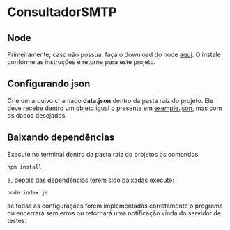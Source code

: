 
# ConsultadorSMTP
## Node
Primeiramente, caso não possua, faça o download do node [aqui](https://nodejs.org/en/download).
O instale conforme as instruções e retorne para este projeto.

## Configurando json
Crie um arquivo chamado **data.json** dentro da pasta raiz do projeto. Ele deve recebe dentro um objeto igual o presente em [exemple.json](exemple.json), mas com os dados desejados.

## Baixando dependências
Execute no terminal dentro da pasta raiz do projetos os comandos:

```
npm install
```
e, depois das dependências terem sido baixadas execute:
```
node index.js 
```

se todas as configurações forem implementadas corretamente o programa ou encerrará sem erros ou retornará uma notificação vinda do servidor de testes.